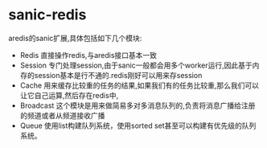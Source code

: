 # sanic-redis
aredis的sanic扩展,具体包括如下几个模块:

+ Redis 直接操作redis,与aredis接口基本一致
+ Session 专门处理session,由于sanic一般都会用多个worker运行,因此基于内存的session基本是行不通的.redis刚好可以用来存session
+ Cache 用来缓存比较重的任务的结果,如果我们有的任务比较重,那么我们可以让它自己运算,然后存在redis中,
+ Broadcast 这个模块是用来做简易多对多消息队列的,负责将消息广播给注册的频道或者从频道接收广播
+ Queue 使用list构建队列系统，使用sorted set甚至可以构建有优先级的队列系统。
